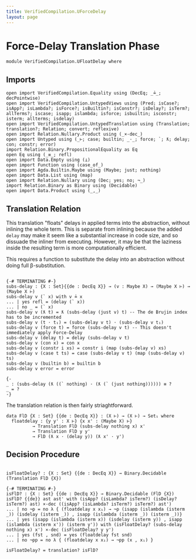 ```yaml
---
title: VerifiedCompilation.UForceDelay
layout: page
---
```


# Force-Delay Translation Phase
```
module VerifiedCompilation.UFloatDelay where

```
## Imports

```
open import VerifiedCompilation.Equality using (DecEq; _≟_; decPointwise)
open import VerifiedCompilation.UntypedViews using (Pred; isCase?; isApp?; isLambda?; isForce?; isBuiltin?; isConstr?; isDelay?; isTerm?; allTerms?; iscase; isapp; islambda; isforce; isbuiltin; isconstr; isterm; allterms; isdelay)
open import VerifiedCompilation.UntypedTranslation using (Translation; translation?; Relation; convert; reflexive)
open import Relation.Nullary.Product using (_×-dec_)
open import Untyped using (_⊢; case; builtin; _·_; force; `; ƛ; delay; con; constr; error)
import Relation.Binary.PropositionalEquality as Eq
open Eq using (_≡_; refl)
open import Data.Empty using (⊥)
open import Function using (case_of_)
open import Agda.Builtin.Maybe using (Maybe; just; nothing)
open import Data.List using (map)
open import Relation.Nullary using (Dec; yes; no; ¬_)
import Relation.Binary as Binary using (Decidable)
open import Data.Product using (_,_)

```
## Translation Relation

This translation "floats" delays in applied terms into the abstraction, without inlining the whole term.
This is separate from inlining because the added `delay` may make it seem like a substantial increase in code
size, and so dissuade the inliner from executing. However, it may be that the laziness inside the resulting term
is more computationally efficient.

This requires a function to substitute the delay into an abstraction without doing full β-substitution.
```

{-# TERMINATING #-}
subs-delay : {X : Set}{{de : DecEq X}} → (v : Maybe X) → (Maybe X ⊢) → (Maybe X ⊢)
subs-delay v (` x) with v ≟ x
... | yes refl = (delay (` x))
... | no _ = (` x)
subs-delay v (ƛ t) = ƛ (subs-delay (just v) t) -- The de Brujin index has to be incremented
subs-delay v (t · t₁) = (subs-delay v t) · (subs-delay v t₁)
subs-delay v (force t) = force (subs-delay v t) -- This doesn't immediately apply Force-Delay
subs-delay v (delay t) = delay (subs-delay v t)
subs-delay v (con x) = con x
subs-delay v (constr i xs) = constr i (map (subs-delay v) xs)
subs-delay v (case t ts) = case (subs-delay v t) (map (subs-delay v) ts)
subs-delay v (builtin b) = builtin b
subs-delay v error = error

{-
_ : (subs-delay (ƛ ((` nothing) · (ƛ (` (just nothing)))))) ≡ ?
_ = ?
-}
```
The translation relation is then fairly striaghtforward.

```
data FlD {X : Set} {{de : DecEq X}} : (X ⊢) → (X ⊢) → Set₁ where
  floatdelay : {y y' : X ⊢} {x x' : (Maybe X) ⊢}
          → Translation FlD (subs-delay nothing x) x'
          → Translation FlD y y'
          → FlD (ƛ x · (delay y)) (ƛ x' · y')
```
## Decision Procedure
```

isFloatDelay? : {X : Set} {{de : DecEq X}} → Binary.Decidable (Translation FlD {X})

{-# TERMINATING #-}
isFlD? : {X : Set} {{de : DecEq X}} → Binary.Decidable (FlD {X})
isFlD? {{de}} ast ast' with (isApp? (isLambda? isTerm?) (isDelay? isTerm?) ast) ×-dec ((isApp? (isLambda? isTerm?) isTerm?) ast')
... | no ¬p = no λ { (floatdelay x x₁) → ¬p (isapp (islambda (isterm _)) (isdelay (isterm _)) , isapp (islambda (isterm _)) (isterm _))}
... | yes (isapp (islambda (isterm x)) (isdelay (isterm y)) , isapp (islambda (isterm x')) (isterm y')) with (isFloatDelay? (subs-delay nothing x) x') ×-dec (isFloatDelay? y y')
... | yes (fst , snd) = yes (floatdelay fst snd)
... | no ¬pp = no λ { (floatdelay x x₁) → ¬pp (x , x₁) }

isFloatDelay? = translation? isFlD?
```
